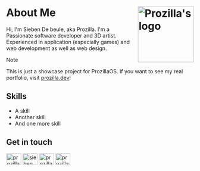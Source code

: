 # About Me <img height="150" width="150" align="right" alt="Prozilla's logo" src="https://prozilla.dev/public/media/Prozilla.svg">

Hi, I'm Sieben De beule, aka Prozilla. I'm a Passionate software developer and 3D artist. Experienced in application (especially games) and web development as well as web design.

> [!NOTE]  
> This is just a showcase project for ProzillaOS. If you want to see my real portfolio, visit [prozilla.dev](https://prozilla.dev)!

## Skills

- A skill
- Another skill
- And one more skill

## Get in touch

<a href="https://twitter.com/prozilladev" target="blank"><img align="center" src="https://raw.githubusercontent.com/rahuldkjain/github-profile-readme-generator/master/src/images/icons/Social/twitter.svg" alt="prozilladev" height="30" width="40" /></a>
<a href="https://linkedin.com/in/sieben-de-beule" target="blank"><img align="center" src="https://raw.githubusercontent.com/rahuldkjain/github-profile-readme-generator/master/src/images/icons/Social/linked-in-alt.svg" alt="sieben de beule" height="30" width="40" /></a>
<a href="https://instagram.com/prozilladev" target="blank"><img align="center" src="https://raw.githubusercontent.com/rahuldkjain/github-profile-readme-generator/master/src/images/icons/Social/instagram.svg" alt="prozilladev" height="30" width="40" /></a>
<a href="https://www.youtube.com/c/prozilla" target="blank"><img align="center" src="https://raw.githubusercontent.com/rahuldkjain/github-profile-readme-generator/master/src/images/icons/Social/youtube.svg" alt="prozilla" height="30" width="40" /></a>
